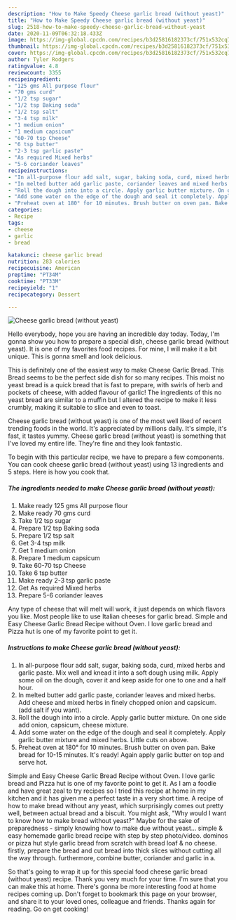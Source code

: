 ```yaml
---
description: "How to Make Speedy Cheese garlic bread (without yeast)"
title: "How to Make Speedy Cheese garlic bread (without yeast)"
slug: 2518-how-to-make-speedy-cheese-garlic-bread-without-yeast
date: 2020-11-09T06:32:18.433Z
image: https://img-global.cpcdn.com/recipes/b3d25816182373cf/751x532cq70/cheese-garlic-bread-without-yeast-recipe-main-photo.jpg
thumbnail: https://img-global.cpcdn.com/recipes/b3d25816182373cf/751x532cq70/cheese-garlic-bread-without-yeast-recipe-main-photo.jpg
cover: https://img-global.cpcdn.com/recipes/b3d25816182373cf/751x532cq70/cheese-garlic-bread-without-yeast-recipe-main-photo.jpg
author: Tyler Rodgers
ratingvalue: 4.8
reviewcount: 3355
recipeingredient:
- "125 gms All purpose flour"
- "70 gms curd"
- "1/2 tsp sugar"
- "1/2 tsp Baking soda"
- "1/2 tsp salt"
- "3-4 tsp milk"
- "1 medium onion"
- "1 medium capsicum"
- "60-70 tsp Cheese"
- "6 tsp butter"
- "2-3 tsp garlic paste"
- "As required Mixed herbs"
- "5-6 coriander leaves"
recipeinstructions:
- "In all-purpose flour add salt, sugar, baking soda, curd, mixed herbs and garlic paste. Mix well and knead it into a soft dough using milk. Apply some oil on the dough, cover it and keep aside for one to one and a half hour."
- "In melted butter add garlic paste, coriander leaves and mixed herbs. Add cheese and mixed herbs in finely chopped onion and capsicum. (add salt if you want)."
- "Roll the dough into into a circle. Apply garlic butter mixture. On one side add onion, capsicum, cheese mixture."
- "Add some water on the edge of the dough and seal it completely. Apply garlic butter mixture and mixed herbs. Little cuts on above."
- "Preheat oven at 180° for 10 minutes. Brush butter on oven pan. Bake bread for 10-15 minutes. It&#39;s ready! Again apply garlic butter on top and serve hot."
categories:
- Recipe
tags:
- cheese
- garlic
- bread

katakunci: cheese garlic bread 
nutrition: 283 calories
recipecuisine: American
preptime: "PT34M"
cooktime: "PT33M"
recipeyield: "1"
recipecategory: Dessert

---
```



![Cheese garlic bread (without yeast)](https://img-global.cpcdn.com/recipes/b3d25816182373cf/751x532cq70/cheese-garlic-bread-without-yeast-recipe-main-photo.jpg)

Hello everybody, hope you are having an incredible day today. Today, I'm gonna show you how to prepare a special dish, cheese garlic bread (without yeast). It is one of my favorites food recipes. For mine, I will make it a bit unique. This is gonna smell and look delicious.

This is definitely one of the easiest way to make Cheese Garlic Bread. This Bread seems to be the perfect side dish for so many recipes. This moist no yeast bread is a quick bread that is fast to prepare, with swirls of herb and pockets of cheese, with added flavour of garlic! The ingredients of this no yeast bread are similar to a muffin but I altered the recipe to make it less crumbly, making it suitable to slice and even to toast.

Cheese garlic bread (without yeast) is one of the most well liked of recent trending foods in the world. It's appreciated by millions daily. It's simple, it's fast, it tastes yummy. Cheese garlic bread (without yeast) is something that I've loved my entire life. They're fine and they look fantastic.


To begin with this particular recipe, we have to prepare a few components. You can cook cheese garlic bread (without yeast) using 13 ingredients and 5 steps. Here is how you cook that.

<!--inarticleads1-->

##### The ingredients needed to make Cheese garlic bread (without yeast):

1. Make ready 125 gms All purpose flour
1. Make ready 70 gms curd
1. Take 1/2 tsp sugar
1. Prepare 1/2 tsp Baking soda
1. Prepare 1/2 tsp salt
1. Get 3-4 tsp milk
1. Get 1 medium onion
1. Prepare 1 medium capsicum
1. Take 60-70 tsp Cheese
1. Take 6 tsp butter
1. Make ready 2-3 tsp garlic paste
1. Get As required Mixed herbs
1. Prepare 5-6 coriander leaves


Any type of cheese that will melt will work, it just depends on which flavors you like. Most people like to use Italian cheeses for garlic bread. Simple and Easy Cheese Garlic Bread Recipe without Oven. I love garlic bread and Pizza hut is one of my favorite point to get it. 

<!--inarticleads2-->

##### Instructions to make Cheese garlic bread (without yeast):

1. In all-purpose flour add salt, sugar, baking soda, curd, mixed herbs and garlic paste. Mix well and knead it into a soft dough using milk. Apply some oil on the dough, cover it and keep aside for one to one and a half hour.
1. In melted butter add garlic paste, coriander leaves and mixed herbs. Add cheese and mixed herbs in finely chopped onion and capsicum. (add salt if you want).
1. Roll the dough into into a circle. Apply garlic butter mixture. On one side add onion, capsicum, cheese mixture.
1. Add some water on the edge of the dough and seal it completely. Apply garlic butter mixture and mixed herbs. Little cuts on above.
1. Preheat oven at 180° for 10 minutes. Brush butter on oven pan. Bake bread for 10-15 minutes. It&#39;s ready! Again apply garlic butter on top and serve hot.


Simple and Easy Cheese Garlic Bread Recipe without Oven. I love garlic bread and Pizza hut is one of my favorite point to get it. As I am a foodie and have great zeal to try recipes so I tried this recipe at home in my kitchen and it has given me a perfect taste in a very short time. A recipe of how to make bread without any yeast, which surprisingly comes out pretty well, between actual bread and a biscuit. You might ask, &#34;Why would I want to know how to make bread without yeast?&#34; Maybe for the sake of preparedness - simply knowing how to make due without yeast… simple &amp; easy homemade garlic bread recipe with step by step photo/video. dominos or pizza hut style garlic bread from scratch with bread loaf &amp; no cheese. firstly, prepare the bread and cut bread into thick slices without cutting all the way through. furthermore, combine butter, coriander and garlic in a. 

So that's going to wrap it up for this special food cheese garlic bread (without yeast) recipe. Thank you very much for your time. I'm sure that you can make this at home. There's gonna be more interesting food at home recipes coming up. Don't forget to bookmark this page on your browser, and share it to your loved ones, colleague and friends. Thanks again for reading. Go on get cooking!
